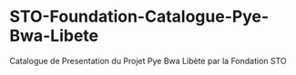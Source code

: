 # STO-Foundation-Catalogue-Pye-Bwa-Libete
Catalogue de Presentation du Projet Pye Bwa Libète par la Fondation STO
